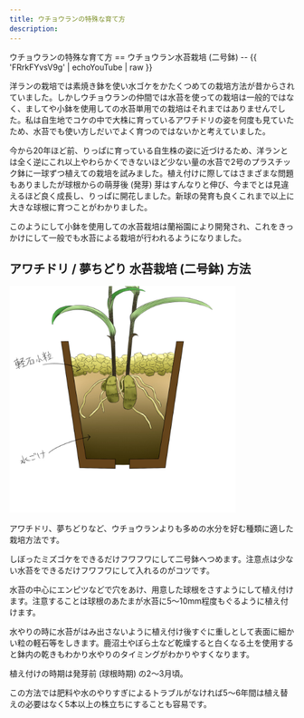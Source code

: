 ```yaml
---
title: ウチョウランの特殊な育て方
description:
---
```

<link rel="stylesheet" href="/assets/stylesheets/ponerorchis.css" />
ウチョウランの特殊な育て方
==
ウチョウラン水苔栽培 (二号鉢)
--
{{ 'FRrkFYvsV9g' | echoYouTube | raw }}

洋ランの栽培では素焼き鉢を使い水ゴケをかたくつめての栽培方法が昔からされていました。しかしウチョウランの仲間では水苔を使っての栽培は一般的ではなく、ましてや小鉢を使用しての水苔単用での栽培はそれまではありませんでした。私は自生地でコケの中で大株に育っているアワチドリの姿を何度も見ていたため、水苔でも使い方しだいでよく育つのではないかと考えていました。

今から20年ほど前、りっぱに育っている自生株の姿に近づけるため、洋ランとは全く逆にこれ以上やわらかくできないほど少ない量の水苔で2号のプラスチック鉢に一球ずつ植えての栽培を試みました。植え付けに際してはさまざまな問題もありましたが球根からの萌芽後 (発芽) 芽はすんなりと伸び、今までとは見違えるほど良く成長し、りっぱに開花しました。新球の発育も良くこれまで以上に大きな球根に育つことがわかりました。

このようにして小鉢を使用しての水苔栽培は蘭裕園により開発され、これをきっかけにして一般でも水苔による栽培が行われるようになりました。

アワチドリ / 夢ちどり 水苔栽培 (二号鉢) 方法
--
<img src="/assets/images/growings_miz.jpg" alt="アワチドリ / 夢ちどり (Ponerorchis) - Ranyuen" height="400" />

アワチドリ、夢ちどりなど、ウチョウランよりも多めの水分を好む種類に適した栽培方法です。

しぼったミズゴケをできるだけフワフワにして二号鉢へつめます。注意点は少ない水苔をできるだけフワフワにして入れるのがコツです。

水苔の中心にエンピツなどで穴をあけ、用意した球根をさすようにして植え付けます。注意することは球根のあたまが水苔に5～10mm程度もぐるように植え付けます。

水やりの時に水苔がはみ出さないように植え付け後すぐに重しとして表面に細かい粒の軽石等をしきます。鹿沼土やぼら土など乾燥すると白くなる土を使用すると鉢内の乾きもわかり水やりのタイミングがわかりやすくなります。

植え付けの時期は発芽前 (球根時期) の2～3月頃。

この方法では肥料や水のやりすぎによるトラブルがなければ5～6年間は植え替えの必要はなく5本以上の株立ちにすることも容易です。
